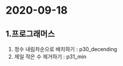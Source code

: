 2020-09-18
===============
1.프로그래머스
--------------
1. 정수 내림차순으로 배치하기 : p30_decending
2. 제일 작은 수 제거하기 : p31_min

